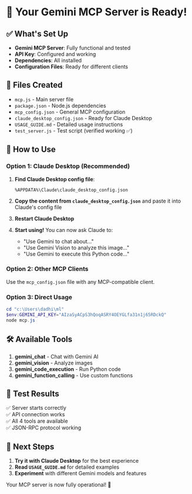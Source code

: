 # 🚀 Your Gemini MCP Server is Ready!

## ✅ What's Set Up
- **Gemini MCP Server**: Fully functional and tested
- **API Key**: Configured and working
- **Dependencies**: All installed
- **Configuration Files**: Ready for different clients

## 📁 Files Created
- `mcp.js` - Main server file
- `package.json` - Node.js dependencies
- `mcp_config.json` - General MCP configuration
- `claude_desktop_config.json` - Ready for Claude Desktop
- `USAGE_GUIDE.md` - Detailed usage instructions
- `test_server.js` - Test script (verified working ✅)

## 🔧 How to Use

### Option 1: Claude Desktop (Recommended)
1. **Find Claude Desktop config file**:
   ```
   %APPDATA%\Claude\claude_desktop_config.json
   ```

2. **Copy the content from `claude_desktop_config.json`** and paste it into Claude's config file

3. **Restart Claude Desktop**

4. **Start using!** You can now ask Claude to:
   - "Use Gemini to chat about..."
   - "Use Gemini Vision to analyze this image..."
   - "Use Gemini to execute this Python code..."

### Option 2: Other MCP Clients
Use the `mcp_config.json` file with any MCP-compatible client.

### Option 3: Direct Usage
```powershell
cd "c:\Users\dadhi\ml"
$env:GEMINI_API_KEY="AIzaSyACpS3hQoqASRY4OEYGLfa31n1j65RDckQ"
node mcp.js
```

## 🛠️ Available Tools
1. **gemini_chat** - Chat with Gemini AI
2. **gemini_vision** - Analyze images  
3. **gemini_code_execution** - Run Python code
4. **gemini_function_calling** - Use custom functions

## 🧪 Test Results
✅ Server starts correctly  
✅ API connection works  
✅ All 4 tools are available  
✅ JSON-RPC protocol working  

## 🎯 Next Steps
1. **Try it with Claude Desktop** for the best experience
2. **Read `USAGE_GUIDE.md`** for detailed examples
3. **Experiment** with different Gemini models and features

Your MCP server is now fully operational! 🎉
